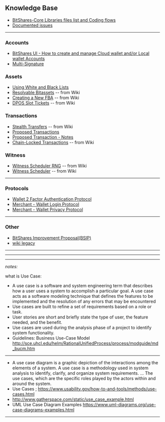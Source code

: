 ## Knowledge Base

- [BitShares-Core Libraries files list and Coding flows](/core/knowledge_base/files_methods_lists.md)
- [Documented issues](/core/knowledge_base/documented_issues/README.md#documented-issues)

***

### Accounts
- [BitShares UI - How to create and manage Cloud wallet and/or Local wallet Accounts](/core/knowledge_base/bitshares-ui-wallet-account-mode.md)
- [Multi-Signature](/core/knowledge_base/multi-signature.md#multi-signature)


### Assets
- [Using White and Black Lists](/core/knowledge_base/white_black_lists.md#using-white-and-black-lists)
- [Resolvable Bitassets](/core/knowledge_base/resolvable-bitassets.md#resolvable-bitassets) -- from Wiki
- [Creating a New FBA](/core/knowledge_base/creating-a-new-fba.md#creating-a-new-fba) -- from Wiki
- [DPOS Slot Tickets](/core/knowledge_base/dpos-slot-tickets.md#dpos-slot-tickets) -- from Wiki


### Transactions
- [Stealth Transfers](/core/knowledge_base/stealth-transfers.md#stealth-transfers) -- from Wiki
- [Proposed Transactions](/core/knowledge_base/trn_proposed_transactions.md#proposed-transactions)
- [Proposed Transaction - Notes](/core/knowledge_base/trn_proposed_notes.md#proposed-transaction---notes)
- [Chain-Locked Transactions](/core/knowledge_base/chain-locked-tx.md#chain-locked-transactions) -- from Wiki

### Witness
- [Witness Scheduler RNG](/core/knowledge_base/witness-rng.md#witness-scheduler-rng) -- from Wiki
- [Witness Scheduler](/core/knowledge_base/witness-scheduler.md#witness-scheduler) -- from Wiki


***

### Protocols 

- [Wallet 2 Factor Authentication Protocol](/core/knowledge_base/protocols/wallet_2factor_auth_protocol.md#wallet-2-factor-authentication-protocol)
- [Merchant - Wallet Login Protocol](/core/knowledge_base/protocols/merchant_login.md#merchant)
- [Merchant - Wallet Privacy Protocol](/core/knowledge_base/protocols/merchant_privacy.md#merchant)
   

***

### Other 
- [BitShares Improvement Proposal(BSIP)](/core/knowledge_base/bsip_funding.md#businesses-developers-and-business-developers)
- [wiki legacy ](/core/knowledge_base/wiki_legacy)


***
***
***

*notes:*

what is Use Case:

- A use case is a software and system engineering term that describes how a user uses a system to accomplish a particular goal. A use case acts as a software modeling technique that defines the features to be implemented and the resolution of any errors that may be encountered
- Use cases are built to refine a set of requirements based on a role or task.
- User stories are short and briefly state the type of user, the feature needed, and the benefit. 
- Use cases are used during the analysis phase of a project to identify system functionality. 
- Guidelines:  Business Use-Case Model http://sce.uhcl.edu/helm/RationalUnifiedProcess/process/modguide/md_bucm.htm

***
 
- A use case diagram is a graphic depiction of the interactions among the elements of a system. A use case is a methodology used in system analysis to identify, clarify, and organize system requirements. ... The use cases, which are the specific roles played by the actors within and around the system.
- Use Cases ; https://www.usability.gov/how-to-and-tools/methods/use-cases.html
- http://www.gatherspace.com/static/use_case_example.html
- UML Use Case Diagram Examples https://www.uml-diagrams.org/use-case-diagrams-examples.html

***
